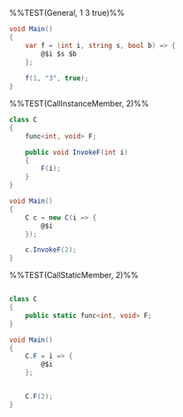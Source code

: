 %%TEST(General, 1 3 true)%%
```cs
void Main()
{
	var f = (int i, string s, bool b) => { 
	    @$i $s $b
	};
	
	f(1, "3", true);
}
```

%%TEST(CallInstanceMember, 2)%%
```cs
class C
{
    func<int, void> F;

	public void InvokeF(int i)
	{
		F(i);
	}
}

void Main()
{
    C c = new C(i => {
        @$i
    });

    c.InvokeF(2);
}
```

%%TEST(CallStaticMember, 2)%%
```cs

class C
{
    public static func<int, void> F;
}

void Main()
{
    C.F = i => {
        @$i
    };


    C.F(2);
}
```
